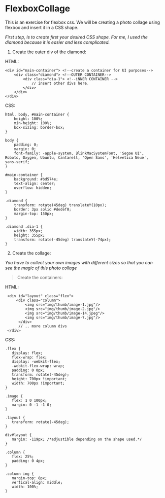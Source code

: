 # FlexboxCollage
This is an exercise for flexbox css. We will be creating a photo collage using flexbox and insert it in a CSS shape.

*First step, is to create first your desired CSS shape. For me, I used the diamond because it is easier and less complicated.*

1. Create the outer div of the diamond:

HTML:

````
<div id="main-container"> <!--create a container for UI purposes-->
    <div class="diamond"> <!--OUTER CONTAINER-->
        <div class="dia-1"> <!--iNNER CONTAINER -->
            // insert other divs here.
        </div>
    </div>
</div>
````

CSS: 

````
html, body, #main-container {
    height: 100%;
    min-height: 100%;
    box-sizing: border-box;
}

body {
    padding: 0;
    margin: 0;
    font-family: -apple-system, BlinkMacSystemFont, 'Segoe UI', Roboto, Oxygen, Ubuntu, Cantarell, 'Open Sans', 'Helvetica Neue', sans-serif;
}

#main-container {
    background: #bd574e;
    text-align: center;
    overflow: hidden;
}

.diamond {
    transform: rotate(45deg) translateY(10px);
    border: 3px solid #dedef0;
    margin-top: 150px;
}

.diamond .dia-1 {
    width: 355px;
    height: 355px;
    transform: rotate(-45deg) translateY(-74px);
}
````

2. Create the collage:

*You have to collect your own images with different sizes so that you can see the magic of this photo collage*
> Create the containers: 

HTML:

```` 
 <div id="layout" class="flex">
     <div class="column">
         <img src="img/thumb/image-1.jpg"/>
         <img src="img/thumb/image-2.jpg"/>
         <img src="img/thumb/image-14.jpeg"/>
         <img src="img/thumb/image-7.jpg"/>
      </div>
      // .. more column divs
 </div>
 ````
 
 CSS: 
 
 ````
 .flex {
    display: flex;
    flex-wrap: flex;
    display: -webkit-flex;
    -webkit-flex-wrap: wrap;
    padding: 0 0px;
    transform: rotate(-45deg);
    height: 700px !important;
    width: 700px !important;
}

.image {
    flex: 1 0 100px;
    margin: 0 -1 -1 0;
}

.layout {
    transform: rotate(-45deg);
}

div#layout {
    margin: -119px; /*adjustible depending on the shape used.*/
}

.column {
    flex: 25%;
    padding: 0 4px;
}

.column img {
    margin-top: 8px;
    vertical-align: middle;
    width: 100%;
}
````
